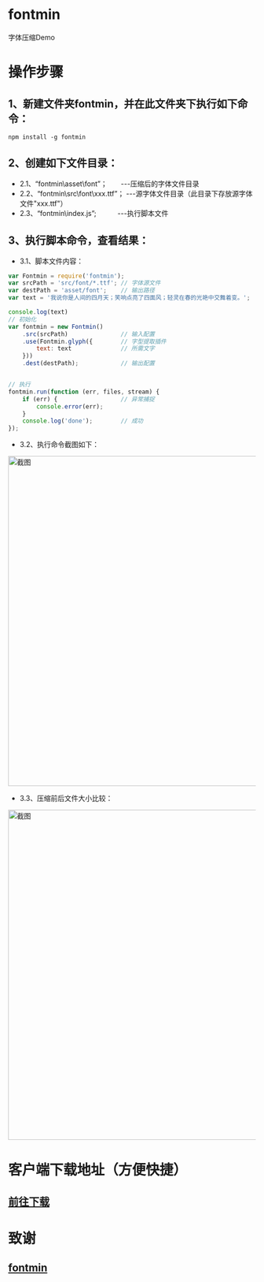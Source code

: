 # fontmin
字体压缩Demo

# 操作步骤

## 1、新建文件夹fontmin，并在此文件夹下执行如下命令：
```shell
npm install -g fontmin
```
## 2、创建如下文件目录：
-  2.1、“fontmin\asset\font”；        ---压缩后的字体文件目录
-  2.2、“fontmin\src\font\xxx.ttf”；  ---源字体文件目录（此目录下存放源字体文件"xxx.ttf"）
-  2.3、“fontmin\index.js”;           ---执行脚本文件

## 3、执行脚本命令，查看结果：


- 3.1、脚本文件内容：
```javascript
var Fontmin = require('fontmin');
var srcPath = 'src/font/*.ttf'; // 字体源文件
var destPath = 'asset/font';    // 输出路径
var text = '我说你是人间的四月天；笑响点亮了四面风；轻灵在春的光艳中交舞着变。';

console.log(text)
// 初始化
var fontmin = new Fontmin()
    .src(srcPath)               // 输入配置
    .use(Fontmin.glyph({        // 字型提取插件
        text: text              // 所需文字
    }))   
    .dest(destPath);            // 输出配置


// 执行
fontmin.run(function (err, files, stream) {
    if (err) {                  // 异常捕捉
        console.error(err);
    }
    console.log('done');        // 成功
});
```

- 3.2、执行命令截图如下：
<img alt="截图" width="670" src="https://github.com/Liuxiang66/fontmin/blob/master/img/01.png">

- 3.3、压缩前后文件大小比较：
<img alt="截图" width="670" src="https://github.com/Liuxiang66/fontmin/blob/master/img/02.png">


# 客户端下载地址（方便快捷）

## <a href="http://ecomfe.github.io/fontmin/#app">前往下载</a>


# 致谢

## <a href="https://github.com/ecomfe/fontmin">fontmin</a>





